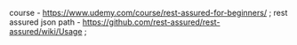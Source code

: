 course - 
https://www.udemy.com/course/rest-assured-for-beginners/ ;
rest assured json path - https://github.com/rest-assured/rest-assured/wiki/Usage ;